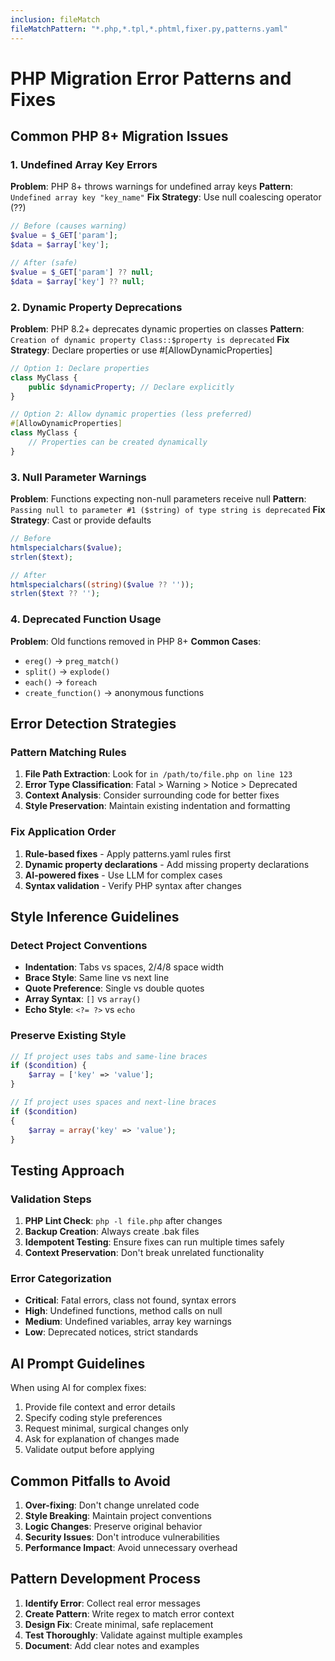 ```yaml
---
inclusion: fileMatch
fileMatchPattern: "*.php,*.tpl,*.phtml,fixer.py,patterns.yaml"
---
```


# PHP Migration Error Patterns and Fixes

## Common PHP 8+ Migration Issues

### 1. Undefined Array Key Errors
**Problem**: PHP 8+ throws warnings for undefined array keys
**Pattern**: `Undefined array key "key_name"`
**Fix Strategy**: Use null coalescing operator (??)

```php
// Before (causes warning)
$value = $_GET['param'];
$data = $array['key'];

// After (safe)
$value = $_GET['param'] ?? null;
$data = $array['key'] ?? null;
```

### 2. Dynamic Property Deprecations
**Problem**: PHP 8.2+ deprecates dynamic properties on classes
**Pattern**: `Creation of dynamic property Class::$property is deprecated`
**Fix Strategy**: Declare properties or use #[AllowDynamicProperties]

```php
// Option 1: Declare properties
class MyClass {
    public $dynamicProperty; // Declare explicitly
}

// Option 2: Allow dynamic properties (less preferred)
#[AllowDynamicProperties]
class MyClass {
    // Properties can be created dynamically
}
```

### 3. Null Parameter Warnings
**Problem**: Functions expecting non-null parameters receive null
**Pattern**: `Passing null to parameter #1 ($string) of type string is deprecated`
**Fix Strategy**: Cast or provide defaults

```php
// Before
htmlspecialchars($value);
strlen($text);

// After
htmlspecialchars((string)($value ?? ''));
strlen($text ?? '');
```

### 4. Deprecated Function Usage
**Problem**: Old functions removed in PHP 8+
**Common Cases**:
- `ereg()` → `preg_match()`
- `split()` → `explode()`
- `each()` → `foreach`
- `create_function()` → anonymous functions

## Error Detection Strategies

### Pattern Matching Rules
1. **File Path Extraction**: Look for `in /path/to/file.php on line 123`
2. **Error Type Classification**: Fatal > Warning > Notice > Deprecated
3. **Context Analysis**: Consider surrounding code for better fixes
4. **Style Preservation**: Maintain existing indentation and formatting

### Fix Application Order
1. **Rule-based fixes** - Apply patterns.yaml rules first
2. **Dynamic property declarations** - Add missing property declarations
3. **AI-powered fixes** - Use LLM for complex cases
4. **Syntax validation** - Verify PHP syntax after changes

## Style Inference Guidelines

### Detect Project Conventions
- **Indentation**: Tabs vs spaces, 2/4/8 space width
- **Brace Style**: Same line vs next line
- **Quote Preference**: Single vs double quotes
- **Array Syntax**: `[]` vs `array()`
- **Echo Style**: `<?= ?>` vs `echo`

### Preserve Existing Style
```php
// If project uses tabs and same-line braces
if ($condition) {
    $array = ['key' => 'value'];
}

// If project uses spaces and next-line braces
if ($condition)
{
    $array = array('key' => 'value');
}
```

## Testing Approach

### Validation Steps
1. **PHP Lint Check**: `php -l file.php` after changes
2. **Backup Creation**: Always create .bak files
3. **Idempotent Testing**: Ensure fixes can run multiple times safely
4. **Context Preservation**: Don't break unrelated functionality

### Error Categorization
- **Critical**: Fatal errors, class not found, syntax errors
- **High**: Undefined functions, method calls on null
- **Medium**: Undefined variables, array key warnings
- **Low**: Deprecated notices, strict standards

## AI Prompt Guidelines

When using AI for complex fixes:
1. Provide file context and error details
2. Specify coding style preferences
3. Request minimal, surgical changes only
4. Ask for explanation of changes made
5. Validate output before applying

## Common Pitfalls to Avoid

1. **Over-fixing**: Don't change unrelated code
2. **Style Breaking**: Maintain project conventions
3. **Logic Changes**: Preserve original behavior
4. **Security Issues**: Don't introduce vulnerabilities
5. **Performance Impact**: Avoid unnecessary overhead

## Pattern Development Process

1. **Identify Error**: Collect real error messages
2. **Create Pattern**: Write regex to match error context
3. **Design Fix**: Create minimal, safe replacement
4. **Test Thoroughly**: Validate against multiple examples
5. **Document**: Add clear notes and examples